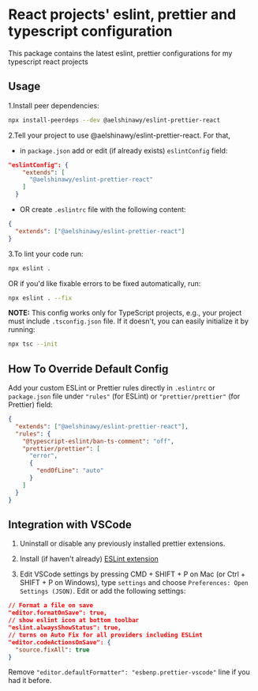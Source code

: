 # React projects' eslint, prettier and typescript configuration

This package contains the latest eslint, prettier configurations for my typescript react projects

## Usage

1.Install peer dependencies:

```bash
npx install-peerdeps --dev @aelshinawy/eslint-prettier-react
```

2.Tell your project to use @aelshinawy/eslint-prettier-react. For that,

- in `package.json` add or edit (if already exists) `eslintConfig` field:

```json
"eslintConfig": {
    "extends": [
      "@aelshinawy/eslint-prettier-react"
    ]
  }
```

- OR create `.eslintrc` file with the following content:

```json
{
  "extends": ["@aelshinawy/eslint-prettier-react"]
}
```

3.To lint your code run:

```bash
npx eslint .
```

OR if you'd like fixable errors to be fixed automatically, run:

```bash
npx eslint . --fix
```

**NOTE:** This config works only for TypeScript projects, e.g., your project must include `.tsconfig.json` file. If it doesn't, you can easily initialize it by running:

```bash
npx tsc --init
```

## How To Override Default Config

Add your custom ESLint or Prettier rules directly in `.eslintrc` or `package.json` file under `"rules"` (for ESLint) or `"prettier/prettier"` (for Prettier) field:

```json
{
  "extends": ["@aelshinawy/eslint-prettier-react"],
  "rules": {
    "@typescript-eslint/ban-ts-comment": "off",
    "prettier/prettier": [
      "error",
      {
        "endOfLine": "auto"
      }
    ]
  }
}
```

## Integration with VSCode

1. Uninstall or disable any previously installed prettier extensions.

2. Install (if haven't already) [ESLint extension](https://marketplace.visualstudio.com/items?itemName=dbaeumer.vscode-eslint)

3. Edit VSCode settings by pressing CMD + SHIFT + P on Mac (or Ctrl + SHIFT + P on Windows), type `settings` and choose `Preferences: Open Settings (JSON)`. Edit or add the following settings:

```json
// Format a file on save
"editor.formatOnSave": true,
// show eslint icon at bottom toolbar
"eslint.alwaysShowStatus": true,
// turns on Auto Fix for all providers including ESLint
"editor.codeActionsOnSave": {
  "source.fixAll": true
}
```

Remove `"editor.defaultFormatter": "esbenp.prettier-vscode"` line if you had it before.
